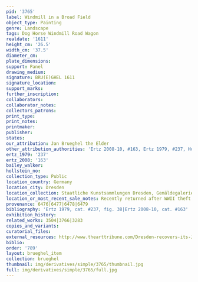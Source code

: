 ```yaml
---
pid: '3765'
label: Windmill in a Broad Field
object_type: Painting
genre: Landscape
tags: Dog Horse Windmill Road Wagon
realdate: '1611'
height_cm: '26.5'
width_cm: '37.5'
diameter_cm: 
plate_dimensions: 
support: Panel
drawing_medium: 
signature: BRU(E)GHEL 1611
signature_location: 
support_marks: 
further_inscription: 
collaborators: 
collaborator_notes: 
collectors_patrons: 
print_type: 
print_notes: 
printmaker: 
publisher: 
states: 
our_attribution: Jan Brueghel the Elder
other_attribution_authorities: 'Ertz 2008-10, #163, Ertz 1979, #237, Honig database'
ertz_1979: '237'
ertz_2008: '163'
bailey_walker: 
hollstein_no: 
collection_type: Public
location_country: Germany
location_city: Dresden
location_collection: Staatliche Kunstsammlungen Dresden, Gemäldegalerie Alte Meister
location_or_most_recent_sale_notes: Recently returned after WWII theft
provenance: 6476|6477|6478|6479
bibliography: 'Ertz 1979, cat. #237, fig. 38|Ertz 2008-10, cat. #163'
exhibition_history: 
related_works: 3504|3766|3283
copies_and_variants: 
curatorial_files: 
external_resources: http://www.thearttribune.com/Dresden-recovers-its-Jan-Brueghel.html
biblio: 
order: '789'
layout: brueghel_item
collection: brueghel
thumbnail: img/derivatives/simple/3765/thumbnail.jpg
full: img/derivatives/simple/3765/full.jpg
---
```

